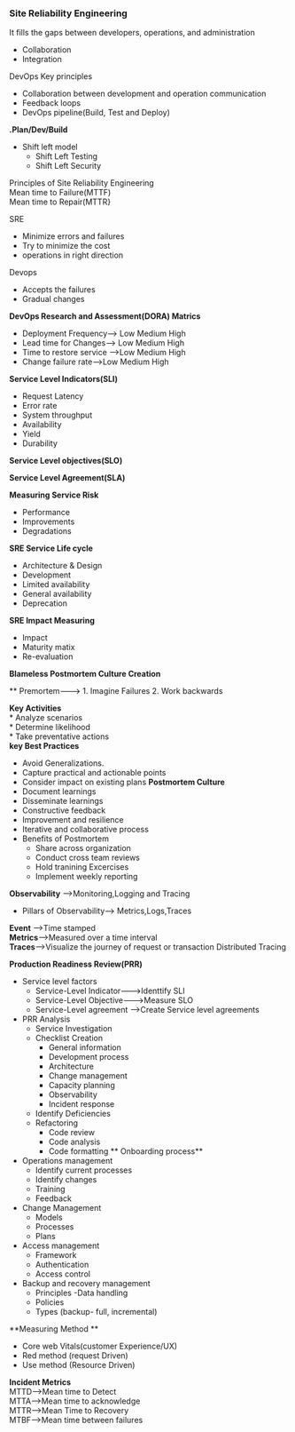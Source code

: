 ### Site Reliability Engineering 
It fills the gaps between developers, operations, and administration 
* Collaboration
* Integration

DevOps Key principles
* Collaboration between development and operation communication
* Feedback loops
* DevOps pipeline(Build, Test and Deploy)
  
**.Plan/Dev/Build**
   * Shift left model
      *  Shift Left Testing
      *  Shift Left Security

Principles of Site Reliability Engineering   
Mean time to Failure(MTTF)   
Mean time to Repair(MTTR}

SRE
* Minimize errors and failures
* Try to minimize the cost
* operations in right direction
  

Devops
* Accepts the failures
* Gradual changes  

**DevOps Research and Assessment(DORA) Matrics**
* Deployment Frequency--> Low Medium  High
* Lead time for Changes--> Low Medium  High
* Time to restore service -->Low Medium  High
* Change failure rate-->Low Medium  High

**Service Level Indicators(SLI)**
* Request Latency
* Error rate
* System throughput
* Availability
* Yield
* Durability

**Service Level objectives(SLO)**

**Service Level Agreement(SLA)**

**Measuring Service Risk**
* Performance
* Improvements
* Degradations

**SRE Service Life cycle**
 * Architecture & Design
 * Development
 * Limited availability
 * General availability
 * Deprecation

**SRE Impact Measuring**
 * Impact
 * Maturity matix
 * Re-evaluation

**Blameless Postmortem Culture Creation**

** Premortem---> 1. Imagine Failures 2. Work backwards

 **Key Activities**  
     * Analyze scenarios  
     * Determine likelihood  
     * Take preventative actions   
**key Best Practices**
  * Avoid Generalizations.
  * Capture practical and actionable points
  * Consider impact on existing plans
**Postmortem Culture**
* Document learnings
* Disseminate learnings
* Constructive feedback
* Improvement and resilience
* Iterative and collaborative process
* Benefits of Postmortem
   * Share across organization
   * Conduct cross team reviews
   * Hold tranining Excercises
   * Implement weekly reporting 

**Observability** -->Monitoring,Logging and Tracing 
* Pillars of Observability--> Metrics,Logs,Traces

**Event** -->Time stamped   
**Metrics**-->Measured over a time interval  
**Traces**-->Visualize the journey of request or transaction
Distributed Tracing 

**Production Readiness Review(PRR)**
* Service level factors
  * Service-Level Indicator--->Identtify SLI
  * Service-Level Objective--->Measure SLO
  * Service-Level agreement -->Create Service level agreements
* PRR Analysis
  * Service Investigation
  * Checklist Creation
    * General information
    * Development process
    * Architecture
    * Change management
    * Capacity planning
    * Observability
    * Incident response 
  * Identify Deficiencies
  * Refactoring
    * Code review
    * Code analysis
    * Code formatting
** Onboarding process**
 * Operations management
   *  Identify current processes
   *  Identify changes
   *  Training
   *  Feedback 
 * Change Management
   * Models
   * Processes
   * Plans
 * Access management
   * Framework
   * Authentication
   * Access control
 * Backup and recovery management
    * Principles -Data handling
    * Policies
    * Types (backup- full, incremental)

**Measuring Method **     
* Core web Vitals(customer Experience/UX)
* Red method (request Driven)
* Use method (Resource Driven)


**Incident Metrics**   
MTTD-->Mean time to Detect   
MTTA-->Mean time to acknowledge     
MTTR-->Mean Time to Recovery   
MTBF-->Mean time  between failures   



  


